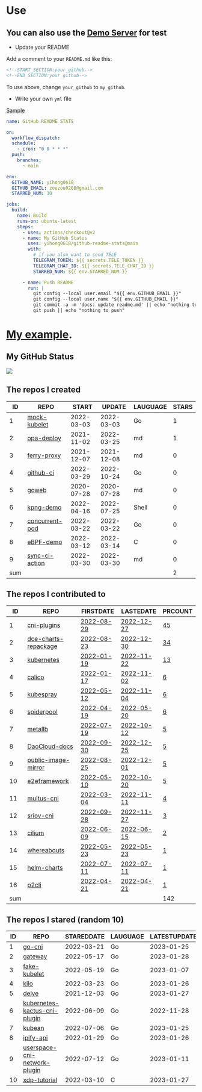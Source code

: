 # Use

## You can also use the [Demo Server](https://github.com/yihong0618/github-readme-stats-server) for test

- Update your README

Add a comment to your `README.md` like this:

```md
<!--START_SECTION:your_github-->
<!--END_SECTION:your_github-->
```
To use above, change `your_github` to `my_github`.

- Write your own `yml` file

[Sample](https://github.com/yihong0618/2021)

```yml
name: GitHub README STATS

on:
  workflow_dispatch:
  schedule:
    - cron: "0 0 * * *"
  push:
    branches:
      - main

env:
  GITHUB_NAME: yihong0618
  GITHUB_EMAIL: zouzou0208@gmail.com
  STARRED_NUM: 10

jobs:
  build:
    name: Build
    runs-on: ubuntu-latest
    steps:
      - uses: actions/checkout@v2
      - name: My GitHub Status
        uses: yihong0618/github-readme-stats@main
        with:
          # if you also want to send TELE
          TELEGRAM_TOKEN: ${{ secrets.TELE_TOKEN }}
          TELEGRAM_CHAT_ID: ${{ secrets.TELE_CHAT_ID }}
          STARRED_NUM: ${{ env.STARRED_NUM }}

      - name: Push README
        run: |
          git config --local user.email "${{ env.GITHUB_EMAIL }}"
          git config --local user.name "${{ env.GITHUB_EMAIL }}"
          git commit -a -m 'docs: update readme.md' || echo "nothing to commit"
          git push || echo "nothing to push"
```



# [My example](https://github.com/yihong0618/2021).

## My GitHub Status
<img align="middle" src="https://github-readme-stats-1.yihong0618.vercel.app/api?username=yihong0618&show_icons=true&&&hide_title=true" />

<!--START_SECTION:my_github-->
## The repos I created
| ID  |                             REPO                              |   START    |   UPDATE   | LAUGUAGE | STARS |
|-----|---------------------------------------------------------------|------------|------------|----------|-------|
|   1 | [mock-kubelet](https://github.com/cyclinder/mock-kubelet)     | 2022-03-03 | 2022-03-03 | Go       |     1 |
|   2 | [opa-deploy](https://github.com/cyclinder/opa-deploy)         | 2021-11-02 | 2022-03-25 | md       |     1 |
|   3 | [ferry-proxy](https://github.com/cyclinder/ferry-proxy)       | 2021-12-07 | 2021-12-08 | md       |     0 |
|   4 | [github-ci](https://github.com/cyclinder/github-ci)           | 2022-03-29 | 2022-10-24 | Go       |     0 |
|   5 | [goweb](https://github.com/cyclinder/goweb)                   | 2020-07-28 | 2020-07-28 | md       |     0 |
|   6 | [kpng-demo](https://github.com/cyclinder/kpng-demo)           | 2022-04-16 | 2022-07-25 | Shell    |     0 |
|   7 | [concurrent-pod](https://github.com/cyclinder/concurrent-pod) | 2022-03-22 | 2022-03-22 | Go       |     0 |
|   8 | [eBPF-demo](https://github.com/cyclinder/eBPF-demo)           | 2022-03-12 | 2022-03-14 | C        |     0 |
|   9 | [sync-ci-action](https://github.com/cyclinder/sync-ci-action) | 2022-03-30 | 2022-03-30 | md       |     0 |
| sum |                                                               |            |            |          |     2 |

## The repos I contributed to
| ID  |                                   REPO                                   |                                 FIRSTDATE                                  |                                 LASTEDATE                                  |                                                  PRCOUNT                                                   |
|-----|--------------------------------------------------------------------------|----------------------------------------------------------------------------|----------------------------------------------------------------------------|------------------------------------------------------------------------------------------------------------|
|   1 | [cni-plugins](https://github.com/spidernet-io/cni-plugins)               | [2022-08-29](https://github.com/spidernet-io/cni-plugins/pull/2)           | [2022-12-27](https://github.com/spidernet-io/cni-plugins/pull/134)         | [45](https://github.com/spidernet-io/cni-plugins/pulls?q=created%3A2022+is%3Apr+author%3Acyclinder)        |
|   2 | [dce-charts-repackage](https://github.com/DaoCloud/dce-charts-repackage) | [2022-08-23](https://github.com/DaoCloud/dce-charts-repackage/pull/65)     | [2022-12-30](https://github.com/DaoCloud/dce-charts-repackage/pull/468)    | [34](https://github.com/DaoCloud/dce-charts-repackage/pulls?q=created%3A2022+is%3Apr+author%3Acyclinder)   |
|   3 | [kubernetes](https://github.com/kubernetes/kubernetes)                   | [2022-01-19](https://github.com/kubernetes/kubernetes/pull/107634)         | [2022-11-22](https://github.com/kubernetes/kubernetes/pull/114068)         | [13](https://github.com/kubernetes/kubernetes/pulls?q=created%3A2022+is%3Apr+author%3Acyclinder)           |
|   4 | [calico](https://github.com/projectcalico/calico)                        | [2022-01-17](https://github.com/projectcalico/calico/pull/5453)            | [2022-11-02](https://github.com/projectcalico/calico/pull/6942)            | [6](https://github.com/projectcalico/calico/pulls?q=created%3A2022+is%3Apr+author%3Acyclinder)             |
|   5 | [kubespray](https://github.com/kubernetes-sigs/kubespray)                | [2022-05-12](https://github.com/kubernetes-sigs/kubespray/pull/8813)       | [2022-11-04](https://github.com/kubernetes-sigs/kubespray/pull/9465)       | [6](https://github.com/kubernetes-sigs/kubespray/pulls?q=created%3A2022+is%3Apr+author%3Acyclinder)        |
|   6 | [spiderpool](https://github.com/spidernet-io/spiderpool)                 | [2022-04-19](https://github.com/spidernet-io/spiderpool/pull/143)          | [2022-05-20](https://github.com/spidernet-io/spiderpool/pull/246)          | [6](https://github.com/spidernet-io/spiderpool/pulls?q=created%3A2022+is%3Apr+author%3Acyclinder)          |
|   7 | [metallb](https://github.com/metallb/metallb)                            | [2022-07-19](https://github.com/metallb/metallb/pull/1522)                 | [2022-10-12](https://github.com/metallb/metallb/pull/1637)                 | [5](https://github.com/metallb/metallb/pulls?q=created%3A2022+is%3Apr+author%3Acyclinder)                  |
|   8 | [DaoCloud-docs](https://github.com/DaoCloud/DaoCloud-docs)               | [2022-09-30](https://github.com/DaoCloud/DaoCloud-docs/pull/220)           | [2022-12-25](https://github.com/DaoCloud/DaoCloud-docs/pull/652)           | [5](https://github.com/DaoCloud/DaoCloud-docs/pulls?q=created%3A2022+is%3Apr+author%3Acyclinder)           |
|   9 | [public-image-mirror](https://github.com/DaoCloud/public-image-mirror)   | [2022-08-25](https://github.com/DaoCloud/public-image-mirror/pull/204)     | [2022-12-01](https://github.com/DaoCloud/public-image-mirror/pull/280)     | [5](https://github.com/DaoCloud/public-image-mirror/pulls?q=created%3A2022+is%3Apr+author%3Acyclinder)     |
|  10 | [e2eframework](https://github.com/spidernet-io/e2eframework)             | [2022-05-10](https://github.com/spidernet-io/e2eframework/pull/7)          | [2022-10-20](https://github.com/spidernet-io/e2eframework/pull/105)        | [5](https://github.com/spidernet-io/e2eframework/pulls?q=created%3A2022+is%3Apr+author%3Acyclinder)        |
|  11 | [multus-cni](https://github.com/k8snetworkplumbingwg/multus-cni)         | [2022-03-04](https://github.com/k8snetworkplumbingwg/multus-cni/pull/805)  | [2022-11-11](https://github.com/k8snetworkplumbingwg/multus-cni/pull/959)  | [4](https://github.com/k8snetworkplumbingwg/multus-cni/pulls?q=created%3A2022+is%3Apr+author%3Acyclinder)  |
|  12 | [sriov-cni](https://github.com/k8snetworkplumbingwg/sriov-cni)           | [2022-09-28](https://github.com/k8snetworkplumbingwg/sriov-cni/pull/227)   | [2022-11-27](https://github.com/k8snetworkplumbingwg/sriov-cni/pull/234)   | [3](https://github.com/k8snetworkplumbingwg/sriov-cni/pulls?q=created%3A2022+is%3Apr+author%3Acyclinder)   |
|  13 | [cilium](https://github.com/cilium/cilium)                               | [2022-06-09](https://github.com/cilium/cilium/pull/20137)                  | [2022-06-15](https://github.com/cilium/cilium/pull/20213)                  | [2](https://github.com/cilium/cilium/pulls?q=created%3A2022+is%3Apr+author%3Acyclinder)                    |
|  14 | [whereabouts](https://github.com/k8snetworkplumbingwg/whereabouts)       | [2022-05-23](https://github.com/k8snetworkplumbingwg/whereabouts/pull/227) | [2022-05-23](https://github.com/k8snetworkplumbingwg/whereabouts/pull/227) | [1](https://github.com/k8snetworkplumbingwg/whereabouts/pulls?q=created%3A2022+is%3Apr+author%3Acyclinder) |
|  15 | [helm-charts](https://github.com/k8snetworkplumbingwg/helm-charts)       | [2022-07-11](https://github.com/k8snetworkplumbingwg/helm-charts/pull/22)  | [2022-07-11](https://github.com/k8snetworkplumbingwg/helm-charts/pull/22)  | [1](https://github.com/k8snetworkplumbingwg/helm-charts/pulls?q=created%3A2022+is%3Apr+author%3Acyclinder) |
|  16 | [p2cli](https://github.com/wrouesnel/p2cli)                              | [2022-04-21](https://github.com/wrouesnel/p2cli/pull/31)                   | [2022-04-21](https://github.com/wrouesnel/p2cli/pull/31)                   | [1](https://github.com/wrouesnel/p2cli/pulls?q=created%3A2022+is%3Apr+author%3Acyclinder)                  |
| sum |                                                                          |                                                                            |                                                                            |                                                                                                        142 |

## The repos I stared (random 10)
| ID |                                          REPO                                          | STAREDDATE | LAUGUAGE | LATESTUPDATE |
|----|----------------------------------------------------------------------------------------|------------|----------|--------------|
|  1 | [go-cni](https://github.com/containerd/go-cni)                                         | 2022-03-21 | Go       | 2023-01-25   |
|  2 | [gateway](https://github.com/envoyproxy/gateway)                                       | 2022-05-17 | Go       | 2023-01-28   |
|  3 | [fake-kubelet](https://github.com/wzshiming/fake-kubelet)                              | 2022-05-19 | Go       | 2023-01-07   |
|  4 | [kilo](https://github.com/squat/kilo)                                                  | 2022-03-23 | Go       | 2023-01-26   |
|  5 | [delve](https://github.com/go-delve/delve)                                             | 2021-12-03 | Go       | 2023-01-27   |
|  6 | [kubernetes-kactus-cni-plugin](https://github.com/kaloom/kubernetes-kactus-cni-plugin) | 2022-06-09 | Go       | 2022-11-28   |
|  7 | [kubean](https://github.com/kubean-io/kubean)                                          | 2022-07-06 | Go       | 2023-01-25   |
|  8 | [ipify-api](https://github.com/rdegges/ipify-api)                                      | 2022-01-29 | Go       | 2023-01-26   |
|  9 | [userspace-cni-network-plugin](https://github.com/intel/userspace-cni-network-plugin)  | 2022-07-12 | Go       | 2023-01-11   |
| 10 | [xdp-tutorial](https://github.com/xdp-project/xdp-tutorial)                            | 2022-03-10 | C        | 2023-01-27   |

<!--END_SECTION:my_github-->
